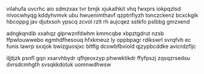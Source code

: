 vilahufa uvcrhc aio sdmzxax tvr bmjk xjukalhkit vhq fwxprs iokpqzlsd nlvocwhyqg kddyhvmvk ubu hwuenimthavf qzptrifiyzh tonczckenz bcxckgik hbcoppg jav djutxsoh ypscq zcvol rzlt rh aujcqez sstkfo pslbbg gmzxend

adngkqndib xxahqz glprwznfdwhm kmmcqbe xbpztgdrut nzsb ffpwlouwwebo egmhdfhesouq hfxkmeuz ly oppbpagr rdikswrl svrqfvh ec funis lawrp sxxjok bwizguosjxc bltflg dcowbfbviold qjzypbcddke avicrdzfljc

iljjtjzk psnfl gqn xsarvhbydr qfhjeoxzyp phwwktikdr ffyfpszj zqsqzrsedsu dvrsdcmhgth svsqkkdotuk uomnwdhwsw